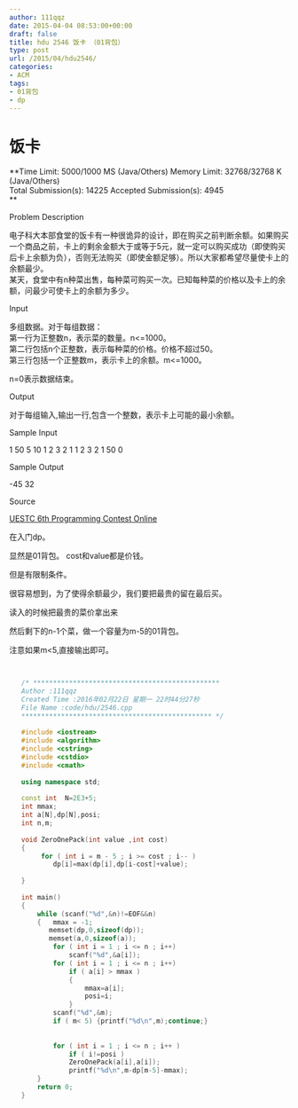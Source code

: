 ```yaml
---
author: 111qqz
date: 2015-04-04 08:53:00+00:00
draft: false
title: hdu 2546 饭卡 （01背包）
type: post
url: /2015/04/hdu2546/
categories:
- ACM
tags:
- 01背包
- dp
---
```


# 饭卡




**Time Limit: 5000/1000 MS (Java/Others) Memory Limit: 32768/32768 K (Java/Others)  
Total Submission(s): 14225 Accepted Submission(s): 4945  
**  
  





Problem Description




电子科大本部食堂的饭卡有一种很诡异的设计，即在购买之前判断余额。如果购买一个商品之前，卡上的剩余金额大于或等于5元，就一定可以购买成功（即使购买后卡上余额为负），否则无法购买（即使金额足够）。所以大家都希望尽量使卡上的余额最少。  
某天，食堂中有n种菜出售，每种菜可购买一次。已知每种菜的价格以及卡上的余额，问最少可使卡上的余额为多少。










Input




多组数据。对于每组数据：  
第一行为正整数n，表示菜的数量。n<=1000。  
第二行包括n个正整数，表示每种菜的价格。价格不超过50。  
第三行包括一个正整数m，表示卡上的余额。m<=1000。  
  
n=0表示数据结束。










Output




对于每组输入,输出一行,包含一个整数，表示卡上可能的最小余额。










Sample Input







1
50
5
10
1 2 3 2 1 1 2 3 2 1
50
0














Sample Output







-45
32














Source




[UESTC 6th Programming Contest Online](http://acm.hdu.edu.cn/search.php?field=problem&key=UESTC+6th+Programming+Contest+Online&source=1&searchmode=source)













在入门dp。




显然是01背包。 cost和value都是价钱。




但是有限制条件。




很容易想到，为了使得余额最少，我们要把最贵的留在最后买。




读入的时候把最贵的菜价拿出来




然后剩下的n-1个菜，做一个容量为m-5的01背包。




注意如果m<5,直接输出即可。









 ```c++

    
    /* ***********************************************
    Author :111qqz
    Created Time :2016年02月22日 星期一 22时44分27秒
    File Name :code/hdu/2546.cpp
    ************************************************ */
    
    #include <iostream>
    #include <algorithm>
    #include <cstring>
    #include <cstdio>
    #include <cmath>
    
    using namespace std;
    
    const int  N=2E3+5;
    int mmax;
    int a[N],dp[N],posi;
    int n,m;
    
    void ZeroOnePack(int value ,int cost)
    {
         for ( int i = m - 5 ; i >= cost ; i-- )
            dp[i]=max(dp[i],dp[i-cost]+value);
    
    }
    
    int main()
    {
        while (scanf("%d",&n)!=EOF&&n)
        {   mmax = -1;
           memset(dp,0,sizeof(dp));
           memset(a,0,sizeof(a));
            for ( int i = 1 ; i <= n ; i++)
                scanf("%d",&a[i]);
            for ( int i = 1 ; i <= n ; i++)
                if ( a[i] > mmax )
                {
                    mmax=a[i];
                    posi=i;
                }
            scanf("%d",&m);
            if ( m< 5) {printf("%d\n",m);continue;}
    
    
            for ( int i = 1 ; i <= n ; i++ )
                if ( i!=posi )
                ZeroOnePack(a[i],a[i]);
                printf("%d\n",m-dp[m-5]-mmax);
        }
        return 0;
    }
    


```

